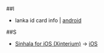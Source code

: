 ##l

  * lanka id card info | [android](https://play.google.com/store/apps/details?id=com.mri.idinfo)

##S

  * [Sinhala for iOS (Xinterium)](http://www.xinterium.com/) -> [iOS](https://itunes.apple.com/app/id954163661)

